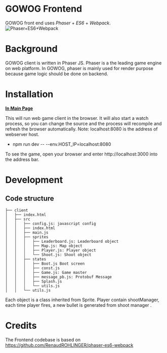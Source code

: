# GOWOG Frontend

GOWOG front end uses *Phaser* + *ES6* + *Webpack*.
![Phaser+ES6+Webpack](https://raw.githubusercontent.com/lean/phaser-es6-webpack/master/assets/images/phaser-es6-webpack.jpg)

# Background

GOWOG client is written in Phaser JS. Phaser is a the leading game engine on web platform. In GOWOG, phaser is mainly used for render purpose because game logic should be done on backend.

# Installation
[**In Main Page**](..)

This will run web game client in the browser. It will also start a watch process, so you can change the source and the process will recompile and refresh the browser automatically.
Note: localhost:8080 is the address of webserver host.
  * npm run dev -- --env.HOST_IP=localhost:8080

To see the game, open your browser and enter http://localhost:3000 into the address bar.

# Development

## Code structure
```
├── client
│   ├── index.html
│   ├── src
│   │   ├── config.js: javascript config
│   │   ├── index.html
│   │   ├── main.js
│   │   ├── sprites
│   │   │   ├── Leaderboard.js: Leaderboard object
│   │   │   ├── Map.js: Map object
│   │   │   ├── Player.js: Player object
│   │   │   └── Shoot.js: Shoot object
│   │   ├── states
│   │   │   ├── Boot.js Boot screen
│   │   │   ├── const.js
│   │   │   ├── Game.js: Game master
│   │   │   ├── message_pb.js: Protobuf Message
│   │   │   ├── Splash.js
│   │   │   └── utils.js
│   │   └── utils.js
```

Each object is a class inherited from Sprite.
Player contain shootManager, each time player fires, a new bullet is generated from shoot manager .

# Credits

The Frontend codebase is based on
https://github.com/RenaudROHLINGER/phaser-es6-webpack
